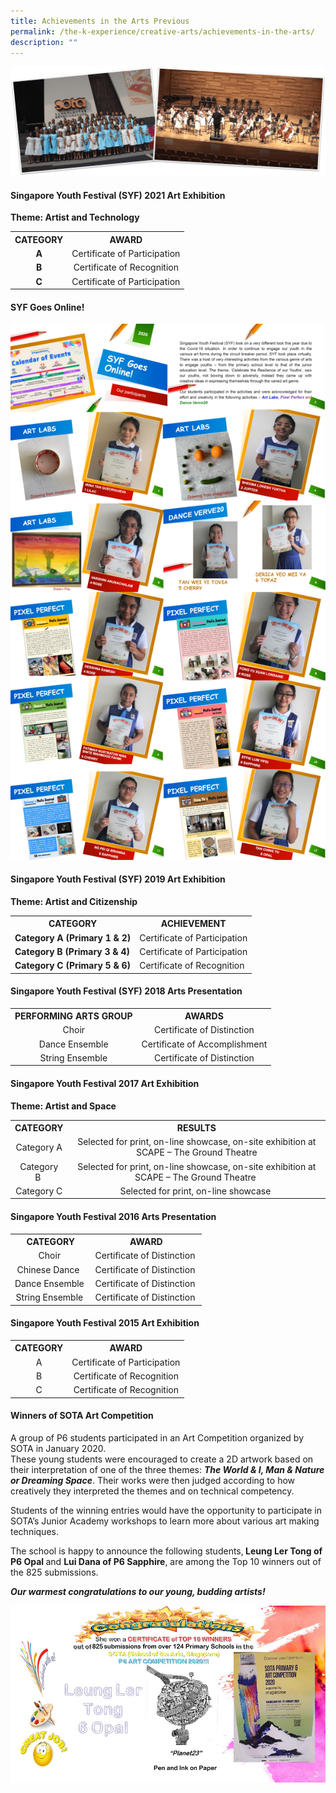 ```yaml
---
title: Achievements in the Arts Previous
permalink: /the-k-experience/creative-arts/achievements-in-the-arts/
description: ""
---
```



<img src="/images/aa1.png">
<h4><strong>Singapore Youth Festival (SYF) 2021 Art Exhibition</strong></h4>
<p><strong>Theme: Artist and Technology</strong></p>
<table>
<tbody>
<tr>
<th style="text-align: center;">CATEGORY</th>
<th style="text-align: center;">AWARD</th>
</tr>
<tr>
<td style="text-align: center;"><strong>A</strong></td>
<td style="text-align: center;">Certificate of Participation</td>
</tr>
<tr>
<td style="text-align: center;"><strong>B</strong></td>
<td style="text-align: center;">Certificate of Recognition</td>
</tr>
<tr>
<td style="text-align: center;"><strong>C</strong></td>
<td style="text-align: center;">Certificate of Participation</td>
</tr>
</tbody>
</table>
<h4><strong>SYF Goes Online!&nbsp;</strong></h4>
<img src="/images/aa2.png">
<h4><strong>Singapore Youth Festival (SYF) 2019 Art Exhibition</strong></h4>
<p><strong>Theme: Artist and Citizenship</strong></p>
<table>
<tbody>
<tr>
<th>CATEGORY</th>
<th>ACHIEVEMENT</th>
</tr>
<tr>
<td><strong>Category A (Primary 1 &amp; 2)</strong></td>
<td>Certificate of Participation</td>
</tr>
<tr>
<td><strong>Category B (Primary 3 &amp; 4)</strong></td>
<td>Certificate of Participation</td>
</tr>
<tr>
<td><strong>Category C (Primary 5 &amp; 6)</strong></td>
<td>Certificate of Recognition</td>
</tr>
</tbody>
</table>
<h4><strong>Singapore Youth Festival (SYF) 2018 Arts Presentation</strong></h4>
<table>
<tbody>
<tr>
<th style="text-align: center;">PERFORMING ARTS GROUP</th>
<th style="text-align: center;">AWARDS</th>
</tr>
<tr>
<td style="text-align: center;">Choir</td>
<td style="text-align: center;">Certificate of Distinction</td>
</tr>
<tr>
<td style="text-align: center;">Dance Ensemble</td>
<td style="text-align: center;">Certificate of Accomplishment</td>
</tr>
<tr>
<td style="text-align: center;">String Ensemble</td>
<td style="text-align: center;">Certificate of Distinction</td>
</tr>
</tbody>
</table>
<h4>Singapore Youth Festival 2017 Art Exhibition</h4>
<p><strong>Theme: Artist and Space</strong></p>
<table>
<tbody>
<tr>
<th style="text-align: center;">CATEGORY</th>
<th style="text-align: center;">RESULTS</th>
</tr>
<tr>
<td style="text-align: center;">Category A</td>
<td style="text-align: center;">Selected for print, on-line showcase, on-site exhibition at SCAPE &ndash; The Ground Theatre</td>
</tr>
<tr>
<td style="text-align: center;">Category B&nbsp;</td>
<td style="text-align: center;">Selected for print, on-line showcase, on-site exhibition at SCAPE &ndash; The Ground Theatre&nbsp;</td>
</tr>
<tr>
<td style="text-align: center;">Category C</td>
<td style="text-align: center;">Selected for print, on-line showcase&nbsp;</td>
</tr>
</tbody>
</table>
<h4><strong>Singapore Youth Festival 2016 Arts Presentation</strong></h4>
<table>
<tbody>
<tr>
<th style="text-align: center;">CATEGORY</th>
<th style="text-align: center;">AWARD</th>
</tr>
<tr>
<td style="text-align: center;">Choir&nbsp;</td>
<td style="text-align: center;">Certificate of Distinction&nbsp;</td>
</tr>
<tr>
<td style="text-align: center;">Chinese Dance&nbsp;&nbsp;</td>
<td style="text-align: center;">Certificate of Distinction&nbsp;</td>
</tr>
<tr>
<td style="text-align: center;">Dance Ensemble&nbsp;</td>
<td style="text-align: center;">Certificate of Distinction&nbsp;</td>
</tr>
<tr>
<td style="text-align: center;">String Ensemble&nbsp;</td>
<td style="text-align: center;">Certificate of Distinction&nbsp;</td>
</tr>
</tbody>
</table>
<h4><strong>Singapore Youth Festival 2015 Art Exhibition</strong></h4>
<table>
<tbody>
<tr>
<th style="text-align: center;">CATEGORY</th>
<th style="text-align: center;">AWARD</th>
</tr>
<tr>
<td style="text-align: center;">A</td>
<td style="text-align: center;">Certificate of Participation</td>
</tr>
<tr>
<td style="text-align: center;">B</td>
<td style="text-align: center;">Certificate of Recognition</td>
</tr>
<tr>
<td style="text-align: center;">C</td>
<td style="text-align: center;">Certificate of Recognition</td>
</tr>
</tbody>
</table>
<h4><strong>Winners of SOTA Art Competition</strong></h4>
<p>A group of P6 students participated in an Art Competition organized by SOTA in January 2020.<br />These young students were encouraged to create a 2D artwork based on their interpretation of one of the three themes:&nbsp;<strong><em>The World &amp; I, Man &amp; Nature or Dreaming Space</em></strong>. Their works were then judged according to how creatively they interpreted the themes and on technical competency.</p>
<p>Students of the winning entries would have the opportunity to participate in SOTA&rsquo;s Junior Academy workshops to learn more about various art making techniques.&nbsp;</p>
<p>The school is happy to announce the following students,<strong>&nbsp;Leung Ler Tong of P6 Opal&nbsp;</strong>and&nbsp;<strong>Lui Dana of P6 Sapphire</strong>, are among the Top 10 winners out of the 825 submissions.&nbsp;</p>
<p><strong><em>Our warmest congratulations to our young, budding artists!</em></strong></p>
<img src="/images/aa3.jpg">